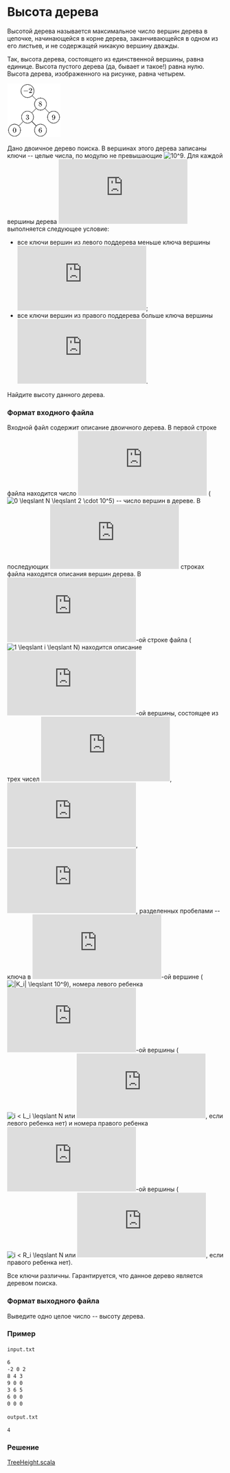 # Высота дерева

Высотой дерева называется максимальное число вершин дерева в цепочке, начинающейся в корне дерева, заканчивающейся в одном из его листьев, и не содержащей никакую вершину дважды.

Так, высота дерева, состоящего из единственной вершины, равна единице.  Высота пустого дерева (да, бывает и такое!) равна нулю.  Высота дерева, изображенного на рисунке, равна четырем.

![problems1x.png](problems1x.png)

Дано двоичное дерево поиска.  В вершинах этого дерева записаны ключи -- целые числа, по модулю не превышающие ![10^9](https://latex.codecogs.com/svg.latex?10^9).  Для каждой вершины дерева ![V](https://latex.codecogs.com/svg.latex?V) выполняется следующее условие:

- все ключи вершин из левого поддерева меньше ключа вершины ![V](https://latex.codecogs.com/svg.latex?V);
- все ключи вершин из правого поддерева больше ключа вершины ![V](https://latex.codecogs.com/svg.latex?V).

Найдите высоту данного дерева.

### Формат входного файла

Входной файл содержит описание двоичного дерева.  В первой строке файла находится число ![N](https://latex.codecogs.com/svg.latex?N) (![0 \leqslant N \leqslant 2 \cdot 10^5](https://latex.codecogs.com/svg.latex?0%20\leqslant%20N%20\leqslant%202\cdot10^5)) -- число вершин в дереве.  В последующих ![N](https://latex.codecogs.com/svg.latex?N) строках файла находятся описания вершин дерева.  В ![(i + 1)](https://latex.codecogs.com/svg.latex?(i+1))-ой строке файла (![1 \leqslant i \leqslant N](https://latex.codecogs.com/svg.latex?1%20\leqslant%20i%20\leqslant%20N)) находится описание ![i](https://latex.codecogs.com/svg.latex?i)-ой вершины, состоящее из трех чисел ![K_i](https://latex.codecogs.com/svg.latex?K_i), ![L_i](https://latex.codecogs.com/svg.latex?L_i), ![R_i](https://latex.codecogs.com/svg.latex?R_i), разделенных пробелами -- ключа в ![i](https://latex.codecogs.com/svg.latex?i)-ой вершине (![|K_i| \leqslant 10^9](https://latex.codecogs.com/svg.latex?|K_i|\leqslant10^9)), номера левого ребенка ![i](https://latex.codecogs.com/svg.latex?i)-ой вершины (![i < L_i \leqslant N](https://latex.codecogs.com/svg.latex?i%20<%20L_i%20\leqslant%20N) или ![L_i = 0](https://latex.codecogs.com/svg.latex?L_i=0), если левого ребенка нет) и номера правого ребенка ![i](https://latex.codecogs.com/svg.latex?i)-ой вершины (![i < R_i \leqslant N](https://latex.codecogs.com/svg.latex?i%20<%20R_i%20\leqslant%20N) или ![R_i = 0](https://latex.codecogs.com/svg.latex?R_i=0), если правого ребенка нет).

Все ключи различны.  Гарантируется, что данное дерево является деревом поиска.

### Формат выходного файла

Выведите одно целое число -- высоту дерева.

### Пример

`input.txt`
```
6
-2 0 2
8 4 3
9 0 0
3 6 5
6 0 0
0 0 0
```

`output.txt`
```
4
```

### Решение

[TreeHeight.scala](TreeHeight.scala)
